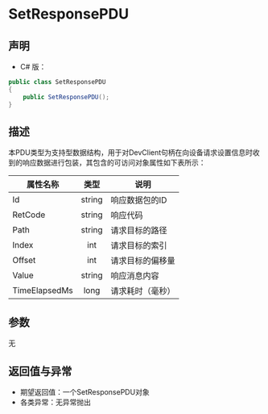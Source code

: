 # SetResponsePDU

## 声明
- C# 版：

``` C#
public class SetResponsePDU
{
    public SetResponsePDU();
}
```

## 描述
本PDU类型为支持型数据结构，用于对DevClient句柄在向设备请求设置信息时收到的响应数据进行包装，其包含的可访问对象属性如下表所示：

| 属性名称 | 类型 | 说明 |
| --- | :-: | --- |
| Id | string | 响应数据包的ID |
| RetCode | string | 响应代码 |
| Path | string | 请求目标的路径 |
| Index | int | 请求目标的索引 |
| Offset | int | 请求目标的偏移量 |
| Value | string | 响应消息内容 |
| TimeElapsedMs | long | 请求耗时（毫秒） |

## 参数
无

## 返回值与异常
- 期望返回值：一个SetResponsePDU对象
- 各类异常：无异常抛出


